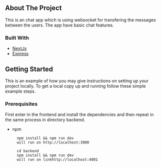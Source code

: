 ## About The Project

This is an chat app which is using websocket for transfering the messages between the users. The app have basic chat features.

### Built With

- [NextJs](https://nextjs.org/)
- [Express](https://expressjs.com/)

## Getting Started

This is an example of how you may give instructions on setting up your project locally.
To get a local copy up and running follow these simple example steps.

### Prerequisites

First enter in the frontend and install the dependencies and then repeat in the same process in directory backend.

- npm

  ```cd frontend
    npm install && npm run dev
    will run on http://localhost:3000

    cd backend
    npm install && npm run dev
    will run on linkhttp://localhost:4001
  ```

